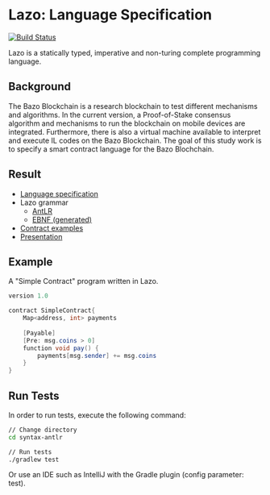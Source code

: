 Lazo: Language Specification
============================

[![Build Status](https://travis-ci.org/bazo-blockchain/lazo-specification.svg?branch=master)](https://travis-ci.org/bazo-blockchain/lazo-specification)

Lazo is a  statically typed, imperative and non-turing complete programming language.

Background
----------

The Bazo Blockchain is a research blockchain to test different mechanisms and algorithms. In the current version, a Proof-of-Stake consensus algorithm and mechanisms to run the blockchain on mobile devices are integrated. Furthermore, there is also a virtual machine available to interpret and execute IL codes on the Bazo Blockchain. The goal of this study work is to specify a smart contract language for the Bazo Blochchain.

Result
-------

* [Language specification](https://github.com/bazo-blockchain/lazo-specification/releases/download/v1.0/Language.Specification-v1.pdf)
* Lazo grammar
  * [AntLR](syntax-antlr/src/main/antlr/Lazo.g4)
  * [EBNF (generated)](syntax-ebnf/lazo.ebnf)
* [Contract examples](examples/)
* [Presentation](https://docs.google.com/presentation/d/1NFIAtIN9LL2fssvS7Yw1wGSYKf3AX5rshSoDYe4OwTo/edit?usp=sharing)

Example
-------

A "Simple Contract" program written in Lazo.

```csharp
version 1.0

contract SimpleContract{
    Map<address, int> payments
    
    [Payable]
    [Pre: msg.coins > 0]
    function void pay() {
        payments[msg.sender] += msg.coins
    }
}
```

Run Tests
---------
In order to run tests, execute the following command:

```bash
// Change directory
cd syntax-antlr

// Run tests
./gradlew test
```

Or use an IDE such as IntelliJ with the Gradle plugin (config parameter: test).
